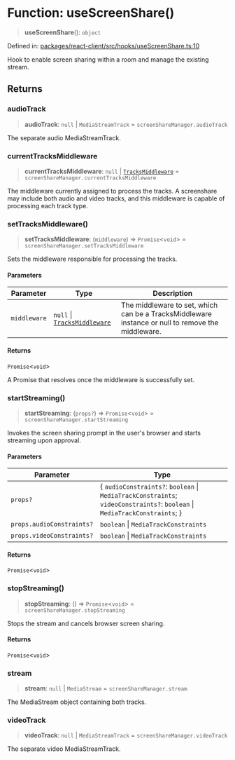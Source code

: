 # Function: useScreenShare()

> **useScreenShare**(): `object`

Defined in: [packages/react-client/src/hooks/useScreenShare.ts:10](https://github.com/fishjam-cloud/web-client-sdk/blob/00cc23b021c6e87a4a0f647ceccc9acb897b5a38/packages/react-client/src/hooks/useScreenShare.ts#L10)

Hook to enable screen sharing within a room and manage the existing stream.

## Returns

### audioTrack

> **audioTrack**: `null` \| `MediaStreamTrack` = `screenShareManager.audioTrack`

The separate audio MediaStreamTrack.

### currentTracksMiddleware

> **currentTracksMiddleware**: `null` \| [`TracksMiddleware`](../type-aliases/TracksMiddleware.md) = `screenShareManager.currentTracksMiddleware`

The middleware currently assigned to process the tracks.
A screenshare may include both audio and video tracks, and this middleware is capable of processing
each track type.

### setTracksMiddleware()

> **setTracksMiddleware**: (`middleware`) => `Promise`\<`void`\> = `screenShareManager.setTracksMiddleware`

Sets the middleware responsible for processing the tracks.

#### Parameters

| Parameter | Type | Description |
| ------ | ------ | ------ |
| `middleware` | `null` \| [`TracksMiddleware`](../type-aliases/TracksMiddleware.md) | The middleware to set, which can be a TracksMiddleware instance or null to remove the middleware. |

#### Returns

`Promise`\<`void`\>

A Promise that resolves once the middleware is successfully set.

### startStreaming()

> **startStreaming**: (`props?`) => `Promise`\<`void`\> = `screenShareManager.startStreaming`

Invokes the screen sharing prompt in the user's browser and starts streaming upon approval.

#### Parameters

| Parameter | Type |
| ------ | ------ |
| `props?` | \{ `audioConstraints?`: `boolean` \| `MediaTrackConstraints`; `videoConstraints?`: `boolean` \| `MediaTrackConstraints`; \} |
| `props.audioConstraints?` | `boolean` \| `MediaTrackConstraints` |
| `props.videoConstraints?` | `boolean` \| `MediaTrackConstraints` |

#### Returns

`Promise`\<`void`\>

### stopStreaming()

> **stopStreaming**: () => `Promise`\<`void`\> = `screenShareManager.stopStreaming`

Stops the stream and cancels browser screen sharing.

#### Returns

`Promise`\<`void`\>

### stream

> **stream**: `null` \| `MediaStream` = `screenShareManager.stream`

The MediaStream object containing both tracks.

### videoTrack

> **videoTrack**: `null` \| `MediaStreamTrack` = `screenShareManager.videoTrack`

The separate video MediaStreamTrack.
